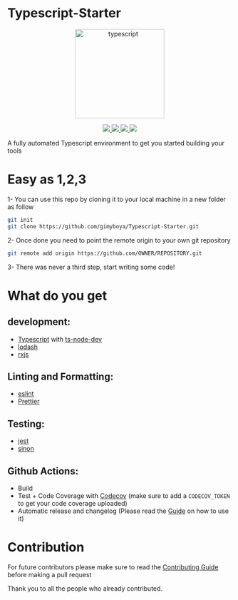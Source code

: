 # Typescript-Starter

<p align="center">
  <img alt="typescript" src="https://vignette.wikia.nocookie.net/dev/images/d/db/Typescript_logo.png/revision/latest/scale-to-width-down/480?cb=20151023133416" height="200" />
  <p align="center">
    <a href="https://github.com/gimyboya/Typescript-Starter/actions">
      <img src="https://github.com/gimyboya/Typescript-Starter/workflows/Build/badge.svg?branch=main" />
    </a>
    <a href="https://codecov.io/gh/gimyboya/Typescript-Starter">
      <img src="https://codecov.io/gh/gimyboya/Typescript-Starter/branch/main/graph/badge.svg" />
    </a>
    <a href="https://github.com/semantic-release/semantic-release">
      <img src="https://img.shields.io/badge/%20%20%F0%9F%93%A6%F0%9F%9A%80-semantic--release-e10079.svg" />
    </a>
    <a href="http://commitizen.github.io/cz-cli/">
      <img src="https://img.shields.io/badge/commitizen-friendly-brightgreen.svg" />
    </a>
  </p>
</p>

A fully automated Typescript environment to get you started building your tools

# Easy as 1,2,3

1- You can use this repo by cloning it to your local machine in a new folder as follow

```bash
git init
git clone https://github.com/gimyboya/Typescript-Starter.git
```

2- Once done you need to point the remote origin to your own git repository

```bash
git remote add origin https://github.com/OWNER/REPOSITORY.git
```

3- There was never a third step, start writing some code!

# What do you get

## development:

- [Typescript](https://github.com/Microsoft/TypeScript) with [ts-node-dev](https://github.com/wclr/ts-node-dev#readme)
- [lodash](https://github.com/lodash/lodash)
- [rxjs](https://github.com/ReactiveX/rxjs)
## Linting and Formatting:

- [eslint](https://github.com/eslint/eslint)
- [Prettier](https://github.com/prettier/prettier)

## Testing:

- [jest](https://github.com/facebook/jest)
- [sinon](https://github.com/sinonjs/sinon)

## Github Actions:

- Build
- Test + Code Coverage with [Codecov]() (make sure to add a `CODECOV_TOKEN` to get your code coverage uploaded)
- Automatic release and changelog (Please read the [Guide](./.github/GUIDE.md) on how to use it)

# Contribution

For future contributors please make sure to read the [Contributing Guide](./.github/GUIDE.md) before making a pull request

Thank you to all the people who already contributed.
